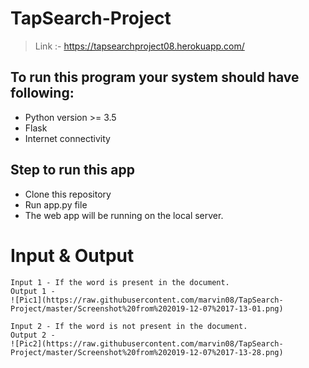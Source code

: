  # TapSearch-Project
 
> Link :- https://tapsearchproject08.herokuapp.com/

## To run this program your system should have following:
* Python version >= 3.5
* Flask
* Internet connectivity

## Step to run this app
* Clone this repository
* Run app.py file
* The web app will be running on the local server. 

# Input & Output 
 ```
Input 1 - If the word is present in the document.
Output 1 -
![Pic1](https://raw.githubusercontent.com/marvin08/TapSearch-Project/master/Screenshot%20from%202019-12-07%2017-13-01.png)

Input 2 - If the word is not present in the document.
Output 2 - 
![Pic2](https://raw.githubusercontent.com/marvin08/TapSearch-Project/master/Screenshot%20from%202019-12-07%2017-13-28.png)
